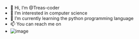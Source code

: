 - 👋 Hi, I’m @Treas-coder
- 👀 I’m interested in computer science
- 🌱 I’m currently learning the python programming language
- 📫  You can reach me on
- ![image](https://github.com/Treas-coder/Treas-coder/assets/142050249/d70070ad-2a68-46ae-8870-0df6a4f9755f)


<!---
Treas-coder/Treas-coder is a ✨ special ✨ repository because its `README.md` (this file) appears on your GitHub profile.
You can click the Preview link to take a look at your changes.
--->
